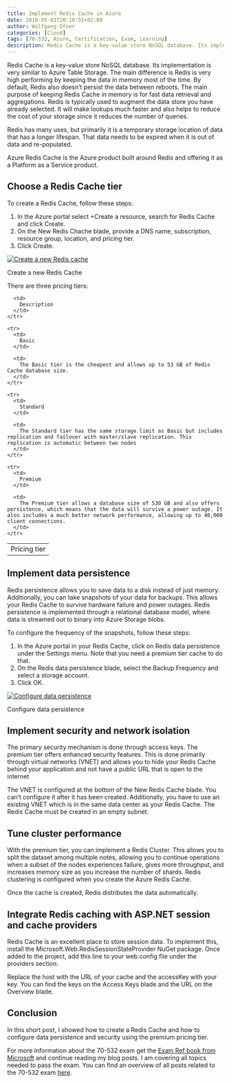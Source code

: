 ```yaml
---
title: Implement Redis Cache in Azure
date: 2018-05-01T20:10:55+02:00
author: Wolfgang Ofner
categories: [Cloud]
tags: [70-532, Azure, Certification, Exam, Learning]
description: Redis Cache is a key-value store NoSQL database. Its implementation is very similar to Azure Table Storage. The main difference is Redis is very high performing by keeping the data in memory most of the time. By default, Redis also doesn't persist the data between reboots.
---
```

Redis Cache is a key-value store NoSQL database. Its implementation is very similar to Azure Table Storage. The main difference is Redis is very high performing by keeping the data in memory most of the time. By default, Redis also doesn&#8217;t persist the data between reboots. The main purpose of keeping Redis Cache in memory is for fast data retrieval and aggregations. Redis is typically used to augment the data store you have already selected. It will make lookups much faster and also helps to reduce the cost of your storage since it reduces the number of queries.

Redis has many uses, but primarily it is a temporary storage location of data that has a longer lifespan. That data needs to be expired when it is out of data and re-populated.

Azure Redis Cache is the Azure product built around Redis and offering it as a Platform as a Service product.

## Choose a Redis Cache tier

To create a Redis Cache, follow these steps:

  1. In the Azure portal select +Create a resource, search for Redis Cache and click Create.
  2. On the New Redis Chache blade, provide a DNS name, subscription, resource group, location, and pricing tier.
  3. Click Create.

<div class="col-12 col-sm-10 aligncenter">
  <a href="/assets/img/posts/2018/05/Create-a-new-Redis-cache.png"><img loading="lazy" src="/assets/img/posts/2018/05/Create-a-new-Redis-cache.png" alt="Create a new Redis cache" /></a>
  
  <p>
    Create a new Redis Cache
  </p>
</div>

There are three pricing tiers:

<div class="table-responsive">
  <table class="table table-striped table-bordered table-hover">
    <tr>
      <td>
        Pricing tier
      </td>
      
      <td>
        Description
      </td>
    </tr>
    
    <tr>
      <td>
        Basic
      </td>
      
      <td>
        The Basic tier is the cheapest and allows up to 53 GB of Redis Cache database size.
      </td>
    </tr>
    
    <tr>
      <td>
        Standard
      </td>
      
      <td>
        The Standard tier has the same storage limit as Basic but includes replication and failover with master/slave replication. This replication is automatic between two nodes
      </td>
    </tr>
    
    <tr>
      <td>
        Premium
      </td>
      
      <td>
        The Premium tier allows a database size of 530 GB and also offers persistence, which means that the data will survive a power outage. It also includes a much better network performance, allowing up to 40,000 client connections.
      </td>
    </tr>
  </table>
</div>

## Implement data persistence

Redis persistence allows you to save data to a disk instead of just memory. Additionally, you can take snapshots of your data for backups. This allows your Redis Cache to survive hardware failure and power outages. Redis persistence is implemented through a relational database model, where data is streamed out to binary into Azure Storage blobs.

To configure the frequency of the snapshots, follow these steps:

  1. In the Azure portal in your Redis Cache, click on Redis data persistence under the Settings menu. Note that you need a premium tier cache to do that.
  2. On the Redis data persistence blade, select the Backup Frequency and select a storage account.
  3. Click OK.

<div class="col-12 col-sm-10 aligncenter">
  <a href="/assets/img/posts/2018/05/Configure-data-persistence.jpg"><img loading="lazy" src="/assets/img/posts/2018/05/Configure-data-persistence.jpg" alt="Configure data persistence" /></a>
  
  <p>
    Configure data persistence
  </p>
</div>

## Implement security and network isolation

The primary security mechanism is done through access keys. The premium tier offers enhanced security features. This is done primarily through virtual networks (VNET) and allows you to hide your Redis Cache behind your application and not have a public URL that is open to the internet

The VNET is configured at the bottom of the New Redis Cache blade. You can&#8217;t configure it after it has been created. Additionally, you have to use an existing VNET which is in the same data center as your Redis Cache. The Redis Cache must be created in an empty subnet.

## Tune cluster performance

With the premium tier, you can implement a Redis Cluster. This allows you to split the dataset among multiple notes, allowing you to continue operations when a subset of the nodes experiences failure, gives more throughput, and increases memory size as you increase the number of shards. Redis clustering is configured when you create the Azure Redis Cache.

Once the cache is created, Redis distributes the data automatically.

## Integrate Redis caching with ASP.NET session and cache providers

Redis Cache is an excellent place to store session data. To implement this, install the Microsoft.Web.RedisSessionStateProvider NuGet package. Once added to the project, add this line to your web.config file under the providers section:

<add name=&#8221;MySessionStateStore&#8221; type=&#8221;Microsoft.Web.Redis.RedisSessionStateProvider&#8221; host=&#8221;YourHostURL&#8221; accessKey=&#8221;YourAccessKey&#8221; ssl=&#8221;true&#8221; />

Replace the host with the URL of your cache and the accessKey with your key. You can find the keys on the Access Keys blade and the URL on the Overview blade.

## Conclusion

In this short post, I showed how to create a Redis Cache and how to configure data persistence and security using the premium pricing tier.

For more information about the 70-532 exam get the <a href="http://amzn.to/2EWNWMF" target="_blank" rel="noopener">Exam Ref book from Microsoft</a> and continue reading my blog posts. I am covering all topics needed to pass the exam. You can find an overview of all posts related to the 70-532 exam <a href="/prepared-for-the-70-532-exam/" target="_blank" rel="noopener">here</a>.